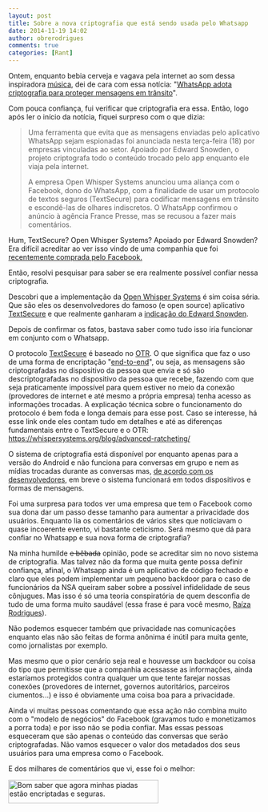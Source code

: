```yaml
---
layout: post
title: Sobre a nova criptografia que está sendo usada pelo Whatsapp
date: 2014-11-19 14:02
author: obrerodrigues
comments: true
categories: [Rant]
---
```

Ontem, enquanto bebia cerveja e vagava pela internet ao som dessa inspiradora <a href="https://www.youtube.com/watch?v=FoUWHfh733Y" target="_blank">música</a>, dei de cara com essa notícia: "<a href="http://g1.globo.com/tecnologia/noticia/2014/11/whatsapp-adota-criptografia-para-proteger-mensagens-em-transito.html" target="_blank">WhatsApp adota criptografia para proteger mensagens em trânsito</a>".

Com pouca confiança, fui verificar que criptografia era essa. Então, logo após ler o início da notícia, fiquei surpreso com o que dizia:

<blockquote>Uma ferramenta que evita que as mensagens enviadas pelo aplicativo WhatsApp sejam espionadas foi anunciada nesta terça-feira (18) por empresas vinculadas ao setor. Apoiado por Edward Snowden, o projeto criptografa todo o conteúdo trocado pelo app enquanto ele viaja pela internet.

A empresa Open Whisper Systems anunciou uma aliança com o Facebook, dono do WhatsApp, com a finalidade de usar um protocolo de textos seguros (TextSecure) para codificar mensagens em trânsito e escondê-las de olhares indiscretos. O WhatsApp confirmou o anúncio à agência France Presse, mas se recusou a fazer mais comentários.</blockquote>

Hum, TextSecure? Open Whisper Systems? Apoiado por Edward Snowden? Era difícil acreditar ao ver isso vindo de uma companhia que foi <a href="http://g1.globo.com/economia/negocios/noticia/2014/10/preco-de-compra-do-whatsapp-pelo-facebook-sobe-us-22-bilhoes.html" target="_blank">recentemente comprada pelo Facebook.</a>

Então, resolvi pesquisar para saber se era realmente possível confiar nessa criptografia.

<!--more-->

Descobri que a implementação da <a href="https://whispersystems.org/about/" target="_blank">Open Whisper Systems</a> é sim coisa séria. Que são eles os desenvolvedores do famoso (e open source) aplicativo <a href="http://info.abril.com.br/downloads/android/textsecure" target="_blank">TextSecure</a> e que realmente ganharam a <a href="http://securitywatch.pcmag.com/security/321511-snowden-to-sxsw-here-s-how-to-keep-the-nsa-out-of-your-stuff" target="_blank">indicação do Edward Snowden</a>.

Depois de confirmar os fatos, bastava saber como tudo isso iria funcionar em conjunto com o Whatsapp.

O protocolo <a href="https://github.com/WhisperSystems/TextSecure/wiki/ProtocolV2" target="_blank">TextSecure</a> é baseado no <a href="https://en.wikipedia.org/wiki/Off-the-Record_Messaging" target="_blank">OTR</a>. O que significa que faz o uso de uma forma de encriptação "<a href="https://en.wikipedia.org/wiki/End-to-end_encryption" target="_blank">end-to-end</a>", ou seja, as mensagens são criptografadas no dispositivo da pessoa que envia e só são descriptografadas no dispositivo da pessoa que recebe, fazendo com que seja praticamente impossível para quem estiver no meio da conexão (provedores de internet e até mesmo a própria empresa) tenha acesso as informações trocadas. A explicação técnica sobre o funcionamento do protocolo é bem foda e longa demais para esse post. Caso se interesse, há esse link onde eles contam tudo em detalhes e até as diferenças fundamentais entre o TextSecure e o OTR: <a href="https://whispersystems.org/blog/advanced-ratcheting/" target="_blank">https://whispersystems.org/blog/advanced-ratcheting/</a>

O sistema de criptografia está disponível por enquanto apenas para a versão do Android e não funciona para conversas em grupo e nem as mídias trocadas durante as conversas mas, <a href="https://whispersystems.org/blog/whatsapp/" target="_blank">de acordo com os desenvolvedores</a>, em breve o sistema funcionará em todos dispositivos e formas de mensagens.

Foi uma surpresa para todos ver uma empresa que tem o Facebook como sua dona dar um passo desse tamanho para aumentar a privacidade dos usuários. Enquanto lia os comentários de vários sites que noticiavam o quase incoerente evento, vi bastante ceticismo. Será mesmo que dá para confiar no Whatsapp e sua nova forma de criptografia?

Na minha humilde <del>e bêbada</del> opinião, pode se acreditar sim no novo sistema de criptografia. Mas talvez não da forma que muita gente possa definir confiança, afinal, o Whatsapp ainda é um aplicativo de código fechado e claro que eles podem implementar um pequeno backdoor para o caso de funcionários da NSA queiram saber sobre a possível infidelidade de seus cônjugues. Mas isso é só uma teoria conspiratória de quem desconfia de tudo de uma forma muito saudável (essa frase é para você mesmo, <a href="https://twitter.com/RaizaFeitoza" target="_blank">Raíza Rodrigues</a>).

Não podemos esquecer também que privacidade nas comunicações enquanto elas não são feitas de forma anônima é inútil para muita gente, como jornalistas por exemplo.

Mas mesmo que o pior cenário seja real e houvesse um backdoor ou coisa do tipo que permitisse que a companhia acessasse as informações, ainda estaríamos protegidos contra qualquer um que tente farejar nossas conexões (provedores de internet, governos autoritários, parceiros ciumentos...) e isso é obviamente uma coisa boa para a privacidade.

Ainda vi muitas pessoas comentando que essa ação não combina muito com o "modelo de negócios" do Facebook (gravamos tudo e monetizamos a porra toda) e por isso não se podia confiar. Mas essas pessoas esqueceram que são apenas o conteúdo das conversas que serão criptografadas. Não vamos esquecer o valor dos metadados dos seus usuários para uma empresa como o Facebook.

E dos milhares de comentários que vi, esse foi o melhor:

<a href="https://brenn0.files.wordpress.com/2014/11/lol.png"><img class="size-medium wp-image-1051" src="https://brenn0.files.wordpress.com/2014/11/lol.png?w=300" alt="Bom saber que agora minhas piadas estão encriptadas e seguras." width="300" height="47" /></a>


